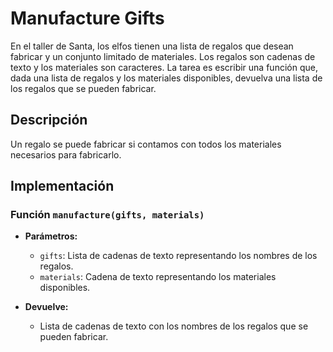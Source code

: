 # Manufacture Gifts

En el taller de Santa, los elfos tienen una lista de regalos que desean fabricar y un conjunto limitado de materiales. Los regalos son cadenas de texto y los materiales son caracteres. La tarea es escribir una función que, dada una lista de regalos y los materiales disponibles, devuelva una lista de los regalos que se pueden fabricar.

## Descripción

Un regalo se puede fabricar si contamos con todos los materiales necesarios para fabricarlo.

## Implementación

### Función `manufacture(gifts, materials)`

- **Parámetros:**
  - `gifts`: Lista de cadenas de texto representando los nombres de los regalos.
  - `materials`: Cadena de texto representando los materiales disponibles.

- **Devuelve:**
  - Lista de cadenas de texto con los nombres de los regalos que se pueden fabricar.

